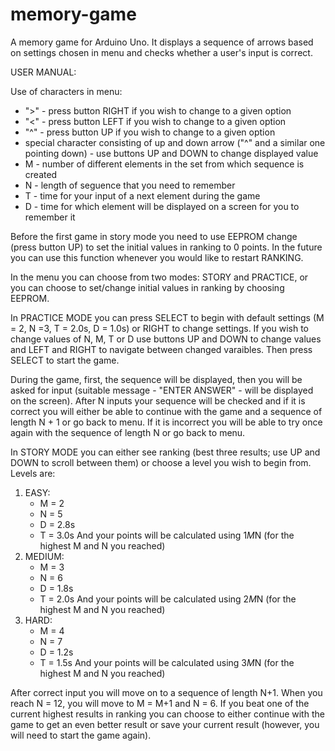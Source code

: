 # memory-game
A memory game for Arduino Uno. It displays a sequence of arrows based on settings chosen in menu and checks whether a user's input is correct.



USER MANUAL:

Use of characters in menu:
* ">" - press button RIGHT if you wish to change to a given option
* "<" - press button LEFT if you wish to change to a given option
* "^" - press button UP if you wish to change to a given option
* special character consisting of up and down arrow ("^" and a similar one pointing down) - use buttons 
		UP and DOWN to change displayed value
* M - number of different elements in the set from which sequence is created
* N - length of seguence that you need to remember
* T - time for your input of a next element during the game
* D - time for which element will be displayed on a screen for you to remember it

Before the first game in story mode you need to use EEPROM change (press button UP) to set the initial values in
ranking to 0 points. In the future you can use this function whenever you would like to restart RANKING.
	
In the menu you can choose from two modes: STORY and PRACTICE, or you can choose to set/change initial values 
in ranking by choosing EEPROM.

In PRACTICE MODE you can press SELECT to begin with default settings (M = 2, N =3, T = 2.0s, D = 1.0s)
or RIGHT to change settings. If you wish to change values of N, M, T or D use buttons UP and DOWN to 
change values and LEFT and RIGHT to navigate between changed varaibles. Then press SELECT to start
the game.

During the game, first, the sequence will be displayed, then you will be asked for input 
(suitable message - "ENTER ANSWER" - will be displayed on the screen). After N inputs your
sequence will be checked and if it is correct you will either be able to continue with the 
game and a sequence of length N + 1 or go back to menu.
If it is incorrect you will be able to try once again with the sequence of length N or go back to menu.

In STORY MODE you can either see ranking (best three results; use UP and DOWN to scroll between 
them) or choose a level you wish to begin from. Levels are:
1) EASY:
	* M = 2
	* N = 5
	* D = 2.8s
	* T = 3.0s
	And your points will be calculated using 1*M*N (for the highest M and N you reached)
2) MEDIUM:
	* M = 3
	* N = 6
	* D = 1.8s
	* T = 2.0s
	And your points will be calculated using 2*M*N (for the highest M and N you reached)
3) HARD:
	* M = 4
	* N = 7
	* D = 1.2s
	* T = 1.5s
	And your points will be calculated using 3*M*N (for the highest M and N you reached)
	
After correct input you will move on to a sequence of length N+1. When you reach N = 12, 
you will move to M = M+1 and N = 6.
If you beat one of the current highest results in ranking you can choose to either continue with the game
to get an even better result or save your current result (however, you will need to start the game again).
